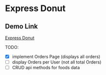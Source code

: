 # Express Donut

## Demo Link

[Express Donut](expressdonut.onrender.com)

TODO:

- [x] implement Orders Page (displays all orders)
- [ ] display Orders per User (not all total Orders)
- [ ] CRUD api methods for foods data
